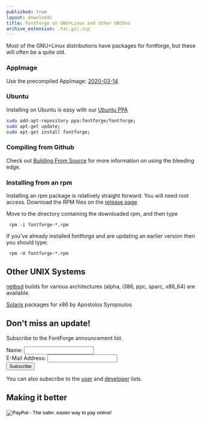 ```yaml
---
published: true
layout: downloads
title: FontForge on GNU+Linux and other UNIXes
archive_extension: .tar.gz|.zip
---
```


Most of the GNU+Linux distributions have packages for fontforge, but these will often be a quite old.

### AppImage

Use the precompiled AppImage: [2020-03-14](https://github.com/fontforge/fontforge/releases/download/20200314/FontForge-2020-03-14-67687b0-x86_64.AppImage)

### Ubuntu

Installing on Ubuntu is easy with our [Ubuntu PPA](https://launchpad.net/%7Efontforge/+archive/ubuntu/fontforge)

```sh
sudo add-apt-repository ppa:fontforge/fontforge;
sudo apt-get update;
sudo apt-get install fontforge;
```

### Compiling from Github

Check out [Building From Source](../source) for more information on using the bleeding edge.

### Installing from an rpm

Installing an rpm package is relatively straight forward.
You will need root access.
Download the RPM files on the [release page](https://github.com/fontforge/fontforge/releases)

Move to the directory containing the downloaded rpm, and then type

     rpm -i fontforge-*.rpm

If you've already installed fontforge and are updating an earlier version then you should type:

     rpm -U fontforge-*.rpm

## Other UNIX Systems

[netbsd](ftp://ftp.netbsd.org/pub/NetBSD/packages/pkgsrc/fonts/fontforge/README.html) builds for various architectures (alpha, i386, ppc, sparc, x86\_64) are available.

[Solaris](http://www.sunfreepacks.com/) packages for x86 by Apostolos Syropoulos

## Don't miss an update!

Subscribe to the FontForge announcement list.
<form action="https://lists.sourceforge.net/lists/subscribe/fontforge-announce" method="POST">
Name: <input name="fullname" type="text"/><br/>
E-Mail Address: <input name="email" type="text"/><br/>
<input type="hidden" name="pw" value=""/> <input type="hidden" name="pw-conf" value=""/> <input type="hidden" name="digest" value="0"/>
<input type="Submit" name="email-button" value="Subscribe"/>
</form>

You can also subscribe to the [user](https://lists.sourceforge.net/lists/listinfo/fontforge-users) and [developer](https://lists.sourceforge.net/lists/listinfo/fontforge-devel) lists.

## Making it better

<form action="https://www.paypal.com/cgi-bin/webscr" method="post" target="_top">
<input type="hidden" name="cmd" value="_s-xclick">
<input type="hidden" name="hosted_button_id" value="WARQFUKEGTWQC">
<input type="image" src="https://www.paypalobjects.com/en_US/i/btn/btn_donateCC_LG.gif" border="0" name="submit" alt="PayPal - The safer, easier way to pay online!">
<img alt="" border="0" src="https://www.paypalobjects.com/en_US/i/scr/pixel.gif" width="1" height="1">
</form>

